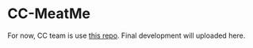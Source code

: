 # CC-MeatMe
For now, CC team is use [this repo](https://github.com/guditubagus/CC-MeatMe).
Final development will uploaded here.
